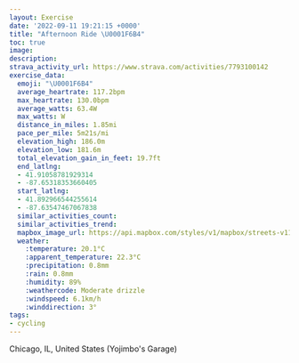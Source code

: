 ```yaml
---
layout: Exercise
date: '2022-09-11 19:21:15 +0000'
title: "Afternoon Ride \U0001F6B4"
toc: true
image:
description:
strava_activity_url: https://www.strava.com/activities/7793100142
exercise_data:
  emoji: "\U0001F6B4"
  average_heartrate: 117.2bpm
  max_heartrate: 130.0bpm
  average_watts: 63.4W
  max_watts: W
  distance_in_miles: 1.85mi
  pace_per_mile: 5m21s/mi
  elevation_high: 186.0m
  elevation_low: 181.6m
  total_elevation_gain_in_feet: 19.7ft
  end_latlng:
  - 41.91058781929314
  - -87.65318353660405
  start_latlng:
  - 41.892966544255614
  - -87.63547467067838
  similar_activities_count:
  similar_activities_trend:
  mapbox_image_url: https://api.mapbox.com/styles/v1/mapbox/streets-v11/static/path-5+787af2-1.0(qpu~Flh%7BuO_A%40UE%5B%3F_ARQ%40OEa%40CEBe%40B%7DARmBH%5BFqAHiAIQGcAHyBD%7BBLKHCT%40vCAzAGLGBcABgBEy%40DgB%3FuDHcBA_DLSHGV%3FN%40vBAZ%3FzEK%60%40cFbI%7BBdDsCrEmBvCqBrCcDhFg%40~%40%7BAdC%7B%40pAoB~CARBC%40vFINEDG%40cABGJ%3FdCEzAHlAA%60A),pin-s-s+e5b22e(-87.63543,41.89465),pin-s-f+89ae00(-87.65142000000002,41.91037)/auto/800x800?access_token=pk.eyJ1Ijoiam9zaGJlY2ttYW4iLCJhIjoiY205eWR2aDd1MWZ6djJrbXc4a3M0bWZleiJ9.XiG9OWkNcZk2QzjJbxLB4A
  weather:
    :temperature: 20.1°C
    :apparent_temperature: 22.3°C
    :precipitation: 0.8mm
    :rain: 0.8mm
    :humidity: 89%
    :weathercode: Moderate drizzle
    :windspeed: 6.1km/h
    :winddirection: 3°
tags:
- cycling
---
```

Chicago, IL, United States (Yojimbo's Garage)
